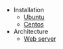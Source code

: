* Installation
    * [Ubuntu](/installation_ubuntu "Guide to installing xcaler on Ubuntu")
    * [Centos](/installation_centos "Guide to installing xcaler on Centos")
* Architecture
    * [Web server](/architecture_webserver "Guide to the architecture of the web sever package")
